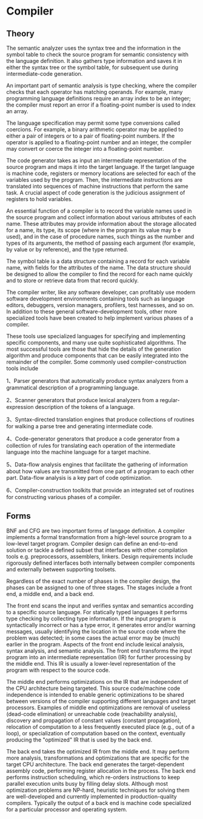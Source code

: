 # Compiler

## Theory

The semantic analyzer uses the syntax tree and the information in the symbol table to check the source program for semantic consistency with the language definition. It also gathers type information and saves it in either the syntax tree or the symbol table, for subsequent use during intermediate-code generation.

An important part of semantic analysis is type checking, where the compiler checks that each operator has matching operands. For example, many programming language definitions require an array index to be an integer; the compiler must report an error if a floating-point number is used to index an array.

The language specification may permit some type conversions called coercions. For example, a binary arithmetic operator may be applied to either a pair of integers or to a pair of floating-point numbers. If the operator is applied to a floating-point number and an integer, the compiler may convert or coerce the integer into a floating-point number.

The code generator takes as input an intermediate representation of the source program and maps it into the target language. If the target language is machine code, registers or memory locations are selected for each of the variables used by the program. Then, the intermediate instructions are translated into sequences of machine instructions that perform the same task. A crucial aspect of code generation is the judicious assignment of registers to hold variables.

An essential function of a compiler is to record the variable names used in the source program and collect information about various attributes of each name. These attributes may provide information about the storage allocated for a name, its type, its scope (where in the program its value may b e used), and in the case of procedure names, such things as the number and types of its arguments, the method of passing each argument (for example, by value or by reference), and the type returned.

The symbol table is a data structure containing a record for each variable name, with fields for the attributes of the name. The data structure should be designed to allow the compiler to find the record for each name quickly and to store or retrieve data from that record quickly.

The compiler writer, like any software developer, can profitably use modern software development environments containing tools such as language editors, debuggers, version managers, profilers, test harnesses, and so on. In addition to these general software-development tools, other more specialized tools have been created to help implement various phases of a compiler.

These tools use specialized languages for specifying and implementing specific components, and many use quite sophisticated algorithms. The most successful tools are those that hide the details of the generation algorithm and produce components that can be easily integrated into the remainder of the compiler. Some commonly used compiler-construction tools include

1、Parser generators that automatically produce syntax analyzers from a grammatical description of a programming language.

2、Scanner generators that produce lexical analyzers from a regular-expression description of the tokens of a language.

3、Syntax-directed translation engines that produce collections of routines for walking a parse tree and generating intermediate code.

4、Code-generator generators that produce a code generator from a collection of rules for translating each operation of the intermediate language into the machine language for a target machine.

5、Data-flow analysis engines that facilitate the gathering of information about how values are transmitted from one part of a program to each other part. Data-flow analysis is a key part of code optimization.

6、Compiler-construction toolkits that provide an integrated set of routines for constructing various phases of a compiler.

## Forms

BNF and CFG are two important forms of langage definition. A compiler implements a formal transformation from a high-level source program to a low-level target program. Compiler design can define an end-to-end solution or tackle a defined subset that interfaces with other compilation tools e.g. preprocessors, assemblers, linkers. Design requirements include rigorously defined interfaces both internally between compiler components and externally between supporting toolsets.

Regardless of the exact number of phases in the compiler design, the phases can be assigned to one of three stages. The stages include a front end, a middle end, and a back end.

The front end scans the input and verifies syntax and semantics according to a specific source language. For statically typed languages it performs type checking by collecting type information. If the input program is syntactically incorrect or has a type error, it generates error and/or warning messages, usually identifying the location in the source code where the problem was detected; in some cases the actual error may be (much) earlier in the program. Aspects of the front end include lexical analysis, syntax analysis, and semantic analysis. The front end transforms the input program into an intermediate representation (IR) for further processing by the middle end. This IR is usually a lower-level representation of the program with respect to the source code.

The middle end performs optimizations on the IR that are independent of the CPU architecture being targeted. This source code/machine code independence is intended to enable generic optimizations to be shared between versions of the compiler supporting different languages and target processors. Examples of middle end optimizations are removal of useless (dead-code elimination) or unreachable code (reachability analysis), discovery and propagation of constant values (constant propagation), relocation of computation to a less frequently executed place (e.g., out of a loop), or specialization of computation based on the context, eventually producing the "optimized" IR that is used by the back end.

The back end takes the optimized IR from the middle end. It may perform more analysis, transformations and optimizations that are specific for the target CPU architecture. The back end generates the target-dependent assembly code, performing register allocation in the process. The back end performs instruction scheduling, which re-orders instructions to keep parallel execution units busy by filling delay slots. Although most optimization problems are NP-hard, heuristic techniques for solving them are well-developed and currently implemented in production-quality compilers. Typically the output of a back end is machine code specialized for a particular processor and operating system.


